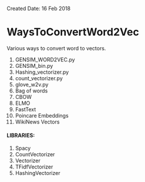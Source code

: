 Created Date: 16 Feb 2018


# WaysToConvertWord2Vec
Various ways to convert word to vectors.
1. GENSIM_WORD2VEC.py	
2. GENSIM_bin.py
3. Hashing_vectorizer.py
4. count_vectorizer.py
5. glove_w2v.py <br>
6. Bag of words
7. CBOW
8. ELMO
9. FastText
10. Poincare Embeddings
11. WikiNews Vectors

#### LIBRARIES:
1. Spacy
2. CountVectorizer
3. Vectorizer
4. TFidfVectorizer
5. HashingVectorizer


